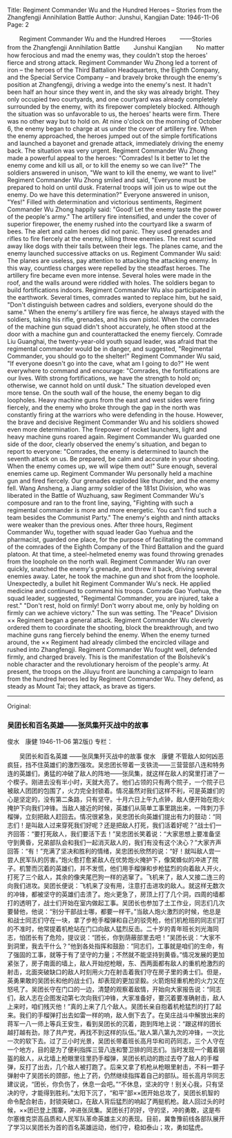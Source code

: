 Title: Regiment Commander Wu and the Hundred Heroes – Stories from the Zhangfengji Annihilation Battle
Author: Junshui, Kangjian
Date: 1946-11-06
Page: 2

　　Regiment Commander Wu and the Hundred Heroes
　　——Stories from the Zhangfengji Annihilation Battle
　　Junshui Kangjian
　　No matter how ferocious and mad the enemy was, they couldn't stop the heroes' fierce and strong attack. Regiment Commander Wu Zhong led a torrent of iron – the heroes of the Third Battalion Headquarters, the Eighth Company, and the Special Service Company – and bravely broke through the enemy's position at Zhangfengji, driving a wedge into the enemy's nest. It hadn't been half an hour since they went in, and the sky was already bright. They only occupied two courtyards, and one courtyard was already completely surrounded by the enemy, with its firepower completely blocked. Although the situation was so unfavorable to us, the heroes' hearts were firm. There was no other way but to hold on. At nine o'clock on the morning of October 6, the enemy began to charge at us under the cover of artillery fire. When the enemy approached, the heroes jumped out of the simple fortifications and launched a bayonet and grenade attack, immediately driving the enemy back. The situation was very urgent. Regiment Commander Wu Zhong made a powerful appeal to the heroes: "Comrades! Is it better to let the enemy come and kill us all, or to kill the enemy so we can live?" The soldiers answered in unison, "We want to kill the enemy, we want to live!" Regiment Commander Wu Zhong smiled and said, "Everyone must be prepared to hold on until dusk. Fraternal troops will join us to wipe out the enemy. Do we have this determination?" Everyone answered in unison, "Yes!" Filled with determination and victorious sentiments, Regiment Commander Wu Zhong happily said: "Good! Let the enemy taste the power of the people's army." The artillery fire intensified, and under the cover of superior firepower, the enemy rushed into the courtyard like a swarm of bees. The alert and calm heroes did not panic. They used grenades and rifles to fire fiercely at the enemy, killing three enemies. The rest scurried away like dogs with their tails between their legs. The planes came, and the enemy launched successive attacks on us. Regiment Commander Wu said: The planes are useless, pay attention to attacking the attacking enemy. In this way, countless charges were repelled by the steadfast heroes. The artillery fire became even more intense. Several holes were made in the roof, and the walls around were riddled with holes. The soldiers began to build fortifications indoors. Regiment Commander Wu also participated in the earthwork. Several times, comrades wanted to replace him, but he said, "Don't distinguish between cadres and soldiers, everyone should do the same." When the enemy's artillery fire was fierce, he always stayed with the soldiers, taking his rifle, grenades, and his own pistol. When the comrades of the machine gun squad didn't shoot accurately, he often stood at the door with a machine gun and counterattacked the enemy fiercely. Comrade Liu Guanghai, the twenty-year-old youth squad leader, was afraid that the regimental commander would be in danger, and suggested, "Regimental Commander, you should go to the shelter!" Regiment Commander Wu said, "If everyone doesn't go into the cave, what am I going to do?" He went everywhere to command and encourage: "Comrades, the fortifications are our lives. With strong fortifications, we have the strength to hold on; otherwise, we cannot hold on until dusk." The situation developed even more tense. On the south wall of the house, the enemy began to dig loopholes. Heavy machine guns from the east and west sides were firing fiercely, and the enemy who broke through the gap in the north was constantly firing at the warriors who were defending in the house. However, the brave and decisive Regiment Commander Wu and his soldiers showed even more determination. The firepower of rocket launchers, light and heavy machine guns roared again. Regiment Commander Wu guarded one side of the door, clearly observed the enemy's situation, and began to report to everyone: "Comrades, the enemy is determined to launch the seventh attack on us. Be prepared, be calm and accurate in your shooting. When the enemy comes up, we will wipe them out!" Sure enough, several enemies came up. Regiment Commander Wu personally held a machine gun and fired fiercely. Our grenades exploded like thunder, and the enemy fell. Wang Ansheng, a Jiang army soldier of the 181st Division, who was liberated in the Battle of Wuzhuang, saw Regiment Commander Wu's composure and ran to the front line, saying, "Fighting with such a regimental commander is more and more energetic. You can't find such a team besides the Communist Party." The enemy's eighth and ninth attacks were weaker than the previous ones. After three hours, Regiment Commander Wu, together with squad leader Gao Yuehua and the pharmacist, guarded one place, for the purpose of facilitating the command of the comrades of the Eighth Company of the Third Battalion and the guard platoon. At that time, a steel-helmeted enemy was found throwing grenades from the loophole on the north wall. Regiment Commander Wu ran over quickly, snatched the enemy's grenade, and threw it back, driving several enemies away. Later, he took the machine gun and shot from the loophole. Unexpectedly, a bullet hit Regiment Commander Wu's neck. He applied medicine and continued to command his troops. Comrade Gao Yuehua, the squad leader, suggested, "Regimental Commander, you are injured, take a rest." "Don't rest, hold on firmly! Don't worry about me, only by holding on firmly can we achieve victory." The sun was setting. The "Peace" Division ×× Regiment began a general attack. Regiment Commander Wu cleverly ordered them to coordinate the shooting, block the breakthrough, and two machine guns rang fiercely behind the enemy. When the enemy turned around, the ×× Regiment had already climbed the encircled village and rushed into Zhangfengji. Regiment Commander Wu fought well, defended firmly, and charged bravely. This is the manifestation of the Bolshevik's noble character and the revolutionary heroism of the people's army. At present, the troops on the Jiluyu front are launching a campaign to learn from the hundred heroes led by Regiment Commander Wu. They defend, as steady as Mount Tai; they attack, as brave as tigers.



<hr /> 

Original: 


### 吴团长和百名英雄——张凤集歼灭战中的故事
俊水　康健
1946-11-06
第2版()
专栏：

　　吴团长和百名英雄
    ——张凤集歼灭战中的故事
    俊水　康健
    不管敌人如何凶恶疯狂，挡不住英雄们的激烈强攻。吴忠团长带着一支铁流——三营营部八连和特务连的英雄们，勇猛的冲破了敌人的阵地——张凤集，就这样在敌人的窝里打进了一个楔子。刚进去没有半小时，天就大亮了。他们占领的只有两个院子，一个院子已被敌人团团的包围了，火力完全封锁着。情况虽然对我们这样不利，可是英雄们的心是坚定的，没有第二条路，只有坚守。十月六日上午九点钟，敌人便开始在炮火掩护下向我们冲锋。当敌人接近的时候，英雄们从简单工事里跳出来，一阵刺刀手榴弹，立刻把敌人赶回去。情况很紧急，吴忠团长向英雄们提出有力的鼓动：“同志们！是叫敌人过来穿死我们好呢？还是把敌人打死，我们活着好呢？”战士们一齐回答：“要打死敌人，我们要活下去！”吴忠团长笑着说：“大家思想上要准备坚守到黄昏，兄弟部队会和我们一起消灭敌人的，我们有没有这个决心？”大家齐声回答：“有！”充满了坚决和胜利的情绪，吴忠团长欣然的说：“好！就叫敌人尝一尝人民军队的厉害。”炮火愈打愈紧敌人在优势炮火掩护下，像窝蜂似的冲进了院子。机警而沉着的英雄们，并不发慌，他们用手榴弹和步枪猛烈的向着敌人开火，打死了三个敌人，其余的像夹尾巴狗一样的逃窜了。飞机来了，敌人又接二连三的向我们进攻。吴团长便说：飞机来了没有用，注意打击进攻的敌人。就这样无数次的冲锋，都被坚守的英雄们击溃了。炮火更急了，房顶上打了几个洞，四周的墙都打的透明了，战士们开始在室内做起工事。吴团长也参加了土工作业，同志们几次要替他，他说：“别分干部战士哪，都要一样干。”当敌人炮火激烈的时候，他总是和战士同志们守在一块，拿了步枪手榴弹和自己的驳壳枪，他们机枪班的同志们打的不准时，他常提着机枪站在门口向敌人猛烈反击。二十岁的青年班长刘光海同志，怕团长有了危险，提议说：“团长，你到荫蔽部里去吧！”吴团长说：“大家不到洞里，我去干什么？”他到各处指挥和鼓励：“同志们，工事就是咱们的生命，有了强固的工事，就等于有了坚守的力量；不然就不能坚持到黄昏。”情况发展的更加紧张了，房子南面的墙上，敌人开始挖枪眼，东、西两面都有敌人的重机枪激烈的射击，北面突破缺口的敌人时刻用火力在射击着我们守在房子里的勇士们。但是，英勇果敢的吴团长和他的战士们，却表现的更加坚毅。火箭炮轻重机枪的火力又在怒吼了。吴团长守在门口的一边，清楚的观察着敌情，开始向大家报告说：“同志们，敌人志在企图发动第七次向我们冲锋，大家准备好，要沉着要准确射击，敌人上来时，咱们残灭他！”真的上来了几个敌人。吴团长亲自抱着机枪猛烈的打了起来。我们的手榴弹打出去如雷一样的响，敌人倒下去了。在吴庄战斗中解放出来的蒋军一八一师上等兵王安生，看到吴团长的沉着，跑到阵地上说：“跟这样的团长越打越有劲，除了共产党，再找不到这样的队伍。”敌人第八第九次的冲锋，一次比一次的软下去。过了三小时光景，吴团长带着班长高月华和司药同志，三个人守在一个地方，目的是为了便利指挥三营八连和警卫排的同志们。当时发现一个戴着钢盔的敌人，从北墙上枪眼里往里扔手榴弹，吴团长机动的跑过去夺了敌人的手榴弹，反打了出去，几个敌人被打跑了。后来又拿了机枪从枪眼里射击，不料一颗子弹射中了吴团长的颈部，他上了药，仍然继续指挥着自己的部队。班长高月华同志建议说，“团长，你负伤了，休息一会吧。”“不休息，坚决的守！别关心我，只有坚决的守，才能得到胜利。”太阳下沉了，“和平”部××团开始总攻了，吴团长机智的命令配合射击，封锁突破口，在敌人背后猛烈的响起了两挺机枪。敌人回过头的时候，××团已登上围寨，冲进张凤集。吴团长打的好，守的坚，冲的勇敢，这是布尔塞维克崇高品质和人民军队革命英雄主义的表现。目前，冀鲁豫前线各部队展开了学习以吴团长为首的百名英雄运动，他们守，稳如泰山；攻，勇如猛虎。
